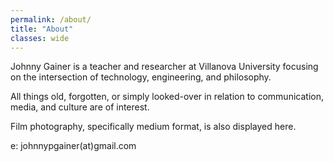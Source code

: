 ```yaml
---
permalink: /about/
title: "About"
classes: wide
---
```


Johnny Gainer is a teacher and researcher at Villanova University focusing on the intersection of technology, engineering, and philosophy. 

All things old, forgotten, or simply looked-over in relation to communication, media, and culture are of interest. 

Film photography, specifically medium format, is also displayed here.

e: johnnypgainer(at)gmail.com
